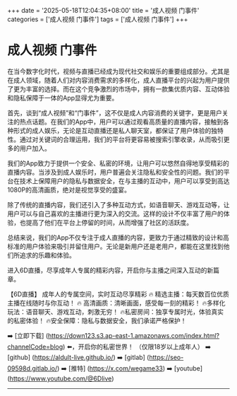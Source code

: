 +++
date = '2025-05-18T12:04:35+08:00'
title = '成人视频 门事件'
categories = ['成人视频 门事件']
tags = ['成人视频 门事件']
+++

# 成人视频 门事件

在当今数字化时代，视频与直播已经成为现代社交和娱乐的重要组成部分。尤其是在成人领域，随着人们对内容消费需求的多样化，成人直播平台的兴起为用户提供了更为丰富的选择。而在这个竞争激烈的市场中，拥有一款集优质内容、互动体验和隐私保障于一体的App显得尤为重要。

首先，谈到“成人视频”和“门事件”，这不仅是成人内容消费的关键字，更是用户关注的热点话题。在我们的App中，用户可以通过观看高质量的直播内容，接触到各种形式的成人娱乐，无论是互动直播还是私人聊天室，都保证了用户体验的独特性。通过对关键词的合理运用，我们的平台将更容易被搜索引擎收录，从而吸引更多的用户加入。

我们的App致力于提供一个安全、私密的环境，让用户可以悠然自得地享受精彩的直播内容。当涉及到成人娱乐时，用户普遍会关注隐私和安全性的问题。我们的平台在技术上保障用户的隐私与数据安全，在与主播的互动中，用户可以享受到高达1080P的高清画质，绝对是视觉享受的盛宴。

除了传统的直播内容，我们还引入了多种互动方式，如语音聊天、游戏互动等，让用户可以与自己喜欢的主播进行更为深入的交流。这样的设计不仅丰富了用户的体验，也提高了他们在平台上停留的时间，从而增强了社区的活跃度。

总结来说，我们的App不仅专注于成人直播的内容，更致力于通过精致的设计和高标准的用户体验来吸引并留住用户。无论是新用户还是老用户，都能在这里找到他们所追求的乐趣和体验。

进入6D直播，尽享成年人专属的精彩内容，开启你与主播之间深入互动的新篇章。

【6D直播】
成年人的专属空间，实时互动尽享精彩
🔥 精选主播：每天数百位优质主播在线随时与你互动！
🔥 高清画质：清晰画面，感受每一刻的精彩！
🔥多样化玩法：语音聊天、游戏互动，刺激无穷！
🔥私密房间：独享专属时光，体验真实的私密体验！
🔥安全保障：隐私与数据安全，我们承诺严格保护！

➡️ [立即下载] (https://down123.s3.ap-east-1.amazonaws.com/index.html?channelCode=blog) ⬅️，开启你的私密世界！
（仅限18岁以上成年人）
➡️ [github] (https://aldult-live.github.io/)
➡️ [gitlab] (https://seo-09598d.gitlab.io/)
➡️ [推特] (https://x.com/wegame33)
➡️ [youtube] (https://www.youtube.com/@6Dlive)

---
